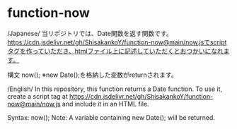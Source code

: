 # function-now

/Japanese/ 当リポジトリでは、Date関数を返す関数です。 https://cdn.jsdelivr.net/gh/ShisakankoY/function-now@main/now.jsでscriptタグを作っていただき、htmlファイル上に記述していただくとおつかいになれます。

構文 now(); ※new Date();を格納した変数がreturnされます。

/English/ In this repository, this function returns a Date function. To use it, create a script tag at https://cdn.jsdelivr.net/gh/ShisakankoY/function-now@main/now.js and include it in an HTML file.

Syntax: now(); Note: A variable containing new Date(); will be returned.
